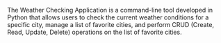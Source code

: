 The Weather Checking Application is a command-line tool developed in Python that allows users to check the current weather conditions for a specific city, manage a list of favorite cities, and perform CRUD (Create, Read, Update, Delete) operations on the list of favorite cities.
